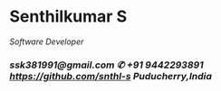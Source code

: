 # Senthilkumar S
*Software Developer*
### _ssk381991@gmail.com_ _✆ +91 9442293891_ _https://github.com/snthl-s_ _Puducherry,India_







